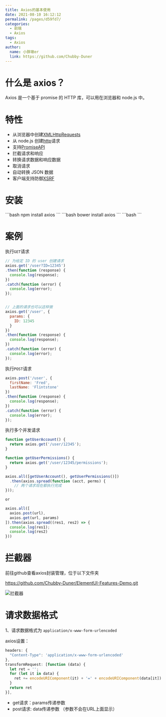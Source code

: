 ```yaml
---
title: Axios的基本使用
date: 2021-08-10 16:12:12
permalink: /pages/d59fd7/
categories:
  - 前端
  - Axios
tags:
  - Axios
author:
  name: 小胖墩er
  link: https://github.com/Chubby-Duner
---
```

# 什么是 axios？
Axios 是一个基于 promise 的 HTTP 库，可以用在浏览器和 node.js 中。
# 特性
- 从浏览器中创建[XMLHttpRequests](https://developer.mozilla.org/en-US/docs/Web/API/XMLHttpRequest)
- 从 node.js 创建[http](http://nodejs.org/api/http.html)请求
- 支持[PromiseAPI](https://developer.mozilla.org/en-US/docs/Web/JavaScript/Reference/Global_Objects/Promise)
- 拦截请求和响应
- 转换请求数据和响应数据
- 取消请求
- 自动转换 JSON 数据
- 客户端支持防御[XSRF](http://en.wikipedia.org/wiki/Cross-site_request_forgery)
# 安装

<code-group>
  <code-block title="NPM" active>
  ```bash
  npm install axios
  ```
  </code-block>

  <code-block title="Bower">
  ```bash
  bower install axios
  ```
  </code-block>

  <code-block title="CDN">
  ```bash
  <script src="https://unpkg.com/axios/dist/axios.min.js"></script>
  ```
  </code-block>
</code-group>

# 案例
执行`GET`请求
```js
// 为给定 ID 的 user 创建请求
axios.get('/user?ID=12345')
.then(function (response) {
  console.log(response);
})
.catch(function (error) {
  console.log(error);
});


// 上面的请求也可以这样做
axios.get('/user', {
  params: {
    ID: 12345
  }
})
.then(function (response) {
  console.log(response);
})
.catch(function (error) {
  console.log(error);
});
```
执行`POST`请求
```js
axios.post('/user', {
  firstName: 'Fred',
  lastName: 'Flintstone'
})
.then(function (response) {
  console.log(response);
})
.catch(function (error) {
  console.log(error);
});
```
执行多个并发请求
```js
function getUserAccount() {
  return axios.get('/user/12345');
}

function getUserPermissions() {
  return axios.get('/user/12345/permissions');
}

axios.all([getUserAccount(), getUserPermissions()])
  .then(axios.spread(function (acct, perms) {
    // 两个请求现在都执行完成
}));

or

axios.all([
  axios.post(url),
  axios.get(url, params)
]).then(axios.spread((res1, res2) => {
  console.log(res1);
  console.log(res2)
}))
```
# 拦截器
前往github查看axios封装管理，位于以下文件夹  

https://github.com/Chubby-Duner/ElementUI-Features-Demo.git

![拦截器](https://cdn.jsdelivr.net/gh/Chubby-Duner/image-hosting@master/问题技巧总结/拦截器.png)
# 请求数据格式
1、请求数据格式为 `application/x-www-form-urlencoded`

axios设置：
```js
headers: {
  "Content-Type": 'application/x-www-form-urlencoded'
},
transformRequest: [function (data) {
  let ret = '';
  for (let it in data) {
    ret += encodeURIComponent(it) + '=' + encodeURIComponent(data[it]) + '&';
  }
  return ret
}],
```
- get请求：params传递参数	       
- post请求:  data传递参数  （参数不会在URL上面显示）